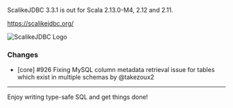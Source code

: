 ScalikeJDBC 3.3.1 is out for Scala 2.13.0-M4, 2.12 and 2.11.

https://scalikejdbc.org/

![ScalikeJDBC Logo](https://scalikejdbc.org/images/logo.png)

### Changes

- [core] #926 Fixing MySQL column metadata retrieval issue for tables which exist in multiple schemas by @takezoux2

---

Enjoy writing type-safe SQL and get things done!

